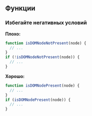 ## **Функции**
### Избегайте негативных условий

**Плохо:**
```javascript
function isDOMNodeNotPresent(node) {
  // ...
}
if (!isDOMNodeNotPresent(node)) {
  // ...
}
```

**Хорошо:**
```javascript
function isDOMNodePresent(node) {
  // ...
}
if (isDOMNodePresent(node)) {
  // ...
}
```